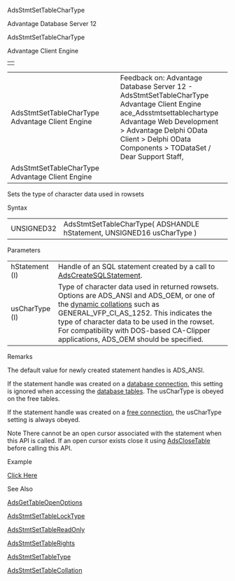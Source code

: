 AdsStmtSetTableCharType




Advantage Database Server 12  

AdsStmtSetTableCharType

Advantage Client Engine

|  |
| --- |
|  |

|  |  |  |  |  |
| --- | --- | --- | --- | --- |
| AdsStmtSetTableCharType  Advantage Client Engine |  |  | Feedback on: Advantage Database Server 12 - AdsStmtSetTableCharType Advantage Client Engine ace\_Adsstmtsettablechartype Advantage Web Development > Advantage Delphi OData Client > Delphi OData Components > TODataSet / Dear Support Staff, |  |
| AdsStmtSetTableCharType  Advantage Client Engine |  |  |  |  |

Sets the type of character data used in rowsets

Syntax

|  |  |
| --- | --- |
| UNSIGNED32 | AdsStmtSetTableCharType( ADSHANDLE hStatement,  UNSIGNED16 usCharType ) |

Parameters

|  |  |
| --- | --- |
| hStatement (I) | Handle of an SQL statement created by a call to [AdsCreateSQLStatement](ace_adscreatesqlstatement.htm). |
| usCharType (I) | Type of character data used in returned rowsets. Options are ADS\_ANSI and ADS\_OEM, or one of the [dynamic collations](master_collation_support.htm) such as GENERAL\_VFP\_CI\_AS\_1252. This indicates the type of character data to be used in the rowset. For compatibility with DOS-based CA-Clipper applications, ADS\_OEM should be specified. |

Remarks

The default value for newly created statement handles is ADS\_ANSI.

If the statement handle was created on a [database connection](javascript:hhpopuplink.TextPopup(popid_465551922,FontFace,-1,-1,-1,-1)), this setting is ignored when accessing the [database tables](javascript:hhpopuplink.TextPopup(popid_2121602366X,FontFace,-1,-1,-1,-1)). The usCharType is obeyed on the free tables.

If the statement handle was created on a [free connection](javascript:hhpopuplink.TextPopup(popid_7577555X,FontFace,-1,-1,-1,-1)), the usCharType setting is always obeyed.

Note There cannot be an open cursor associated with the statement when this API is called. If an open cursor exists close it using [AdsCloseTable](ace_adsclosetable.htm) before calling this API.

Example

[Click Here](ace_more_examples.htm#adsstmtsettablechartypeexample)

See Also

[AdsGetTableOpenOptions](ace_adsgettableopenoptions.htm)

[AdsStmtSetTableLockType](ace_adsstmtsettablelocktype.htm)

[AdsStmtSetTableReadOnly](ace_adsstmtsettablereadonly.htm)

[AdsStmtSetTableRights](ace_adsstmtsettablerights.htm)

[AdsStmtSetTableType](ace_adsstmtsettabletype.htm)

[AdsStmtSetTableCollation](ace_adsstmtsettablecollation.htm)